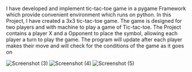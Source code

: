 
I have developed and implement tic-tac-toe game in a pygame Framework which provide convenient environment which runs on python. In this
Project, I have created a 3x3 tic-tac-toe game. The game is designed for two players and with machine to play a game of Tic-tac-toe. The
Project contains a player X and a Opponent to place the symbol, allowing each player a turn to play the game. The program will update after
each player makes their move and will check for the conditions of the game as it goes on


![Screenshot (3)](https://github.com/user-attachments/assets/75993350-6161-47ae-84e4-b378aa319958)
![Screenshot (4)](https://github.com/user-attachments/assets/1cd37fab-20af-41e8-8bcc-821be467f957)
![Screenshot (5)](https://github.com/user-attachments/assets/02dd25f7-176a-413b-83ed-c9b52e5d470b)


